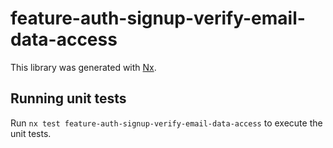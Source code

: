 # feature-auth-signup-verify-email-data-access

This library was generated with [Nx](https://nx.dev).

## Running unit tests

Run `nx test feature-auth-signup-verify-email-data-access` to execute the unit tests.
